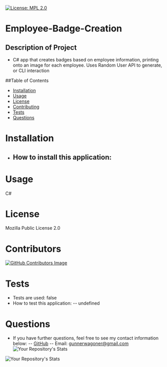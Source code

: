 [![License: MPL 2.0](https://img.shields.io/badge/License-MPL_2.0-brightgreen.svg)](https://opensource.org/licenses/MPL-2.0)

# Employee-Badge-Creation

## Description of Project

- C# app that creates badges based on employee information, printing onto an image for each employee. Uses Random User API to generate, or CLI interaction

##Table of Contents

- [Installation](#Installation)
- [Usage](#Usage)
- [License](#License)
- [Contributing](#Contributing)
- [Tests](#Tests)
- [Questions](#Questions)

# Installation

- ## How to install this application:

# Usage

C#

# License

Mozilla Public License 2.0

# Contributors

[![GitHub Contributors Image](https://contrib.rocks/image?repo=GunnySensei/Employee-Badge-Creation)](https://github.com/GunnySensei/Employee-Badge-Creation)

# Tests

- Tests are used: false
- How to test this application:
  -- undefined

# Questions

- If you have further questions, feel free to see my contact information below:
  -- [GitHub](https://github.com/GunnySensei)
  -- Email: gunnerwagoner@gmail.com
  <br>
  ![Your Repository's Stats](https://github-readme-stats.vercel.app/api/top-langs/?username=GunnySensei&theme=blue-green)

![Your Repository's Stats](https://github-readme-stats.vercel.app/api?username=GunnySensei&show_icons=true)

